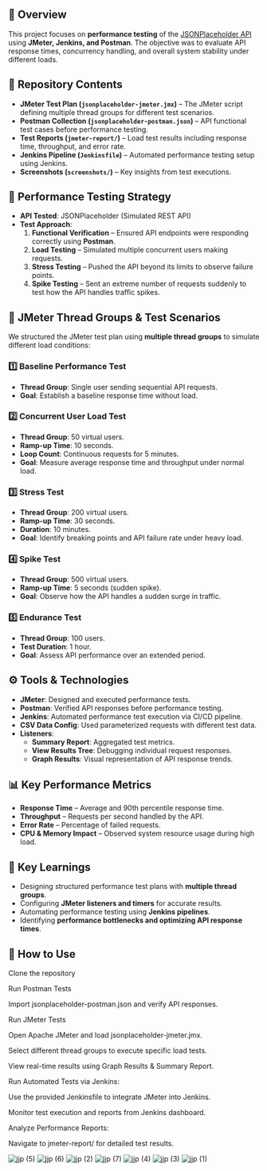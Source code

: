 ## 📌 Overview
This project focuses on **performance testing** of the [JSONPlaceholder API](https://jsonplaceholder.typicode.com/) using **JMeter, Jenkins, and Postman**. The objective was to evaluate API response times, concurrency handling, and overall system stability under different loads.

## 📂 Repository Contents
- **JMeter Test Plan (`jsonplaceholder-jmeter.jmx`)** – The JMeter script defining multiple thread groups for different test scenarios.
- **Postman Collection (`jsonplaceholder-postman.json`)** – API functional test cases before performance testing.
- **Test Reports (`jmeter-report/`)** – Load test results including response time, throughput, and error rate.
- **Jenkins Pipeline (`Jenkinsfile`)** – Automated performance testing setup using Jenkins.
- **Screenshots (`screenshots/`)** – Key insights from test executions.

## 📝 Performance Testing Strategy
- **API Tested**: JSONPlaceholder (Simulated REST API)
- **Test Approach**:
  1. **Functional Verification** – Ensured API endpoints were responding correctly using **Postman**.
  2. **Load Testing** – Simulated multiple concurrent users making requests.
  3. **Stress Testing** – Pushed the API beyond its limits to observe failure points.
  4. **Spike Testing** – Sent an extreme number of requests suddenly to test how the API handles traffic spikes.

## 🔄 JMeter Thread Groups & Test Scenarios
We structured the JMeter test plan using **multiple thread groups** to simulate different load conditions:

### **1️⃣ Baseline Performance Test**
- **Thread Group**: Single user sending sequential API requests.
- **Goal**: Establish a baseline response time without load.

### **2️⃣ Concurrent User Load Test**
- **Thread Group**: 50 virtual users.
- **Ramp-up Time**: 10 seconds.
- **Loop Count**: Continuous requests for 5 minutes.
- **Goal**: Measure average response time and throughput under normal load.

### **3️⃣ Stress Test**
- **Thread Group**: 200 virtual users.
- **Ramp-up Time**: 30 seconds.
- **Duration**: 10 minutes.
- **Goal**: Identify breaking points and API failure rate under heavy load.

### **4️⃣ Spike Test**
- **Thread Group**: 500 virtual users.
- **Ramp-up Time**: 5 seconds (sudden spike).
- **Goal**: Observe how the API handles a sudden surge in traffic.

### **5️⃣ Endurance Test**
- **Thread Group**: 100 users.
- **Test Duration**: 1 hour.
- **Goal**: Assess API performance over an extended period.

## ⚙️ Tools & Technologies
- **JMeter**: Designed and executed performance tests.
- **Postman**: Verified API responses before performance testing.
- **Jenkins**: Automated performance test execution via CI/CD pipeline.
- **CSV Data Config**: Used parameterized requests with different test data.
- **Listeners**:
  - **Summary Report**: Aggregated test metrics.
  - **View Results Tree**: Debugging individual request responses.
  - **Graph Results**: Visual representation of API response trends.

## 📊 Key Performance Metrics
- **Response Time** – Average and 90th percentile response time.
- **Throughput** – Requests per second handled by the API.
- **Error Rate** – Percentage of failed requests.
- **CPU & Memory Impact** – Observed system resource usage during high load.

## 🎯 Key Learnings
- Designing structured performance test plans with **multiple thread groups**.
- Configuring **JMeter listeners and timers** for accurate results.
- Automating performance testing using **Jenkins pipelines**.
- Identifying **performance bottlenecks and optimizing API response times**.

## 🚀 How to Use
Clone the repository

Run Postman Tests

Import jsonplaceholder-postman.json and verify API responses.

Run JMeter Tests

Open Apache JMeter and load jsonplaceholder-jmeter.jmx.

Select different thread groups to execute specific load tests.

View real-time results using Graph Results & Summary Report.

Run Automated Tests via Jenkins:

Use the provided Jenkinsfile to integrate JMeter into Jenkins.

Monitor test execution and reports from Jenkins dashboard.

Analyze Performance Reports:

Navigate to jmeter-report/ for detailed test results.

![jjp (5)](https://github.com/user-attachments/assets/37729f89-8a74-4e58-bc84-64f3fc029fc4)
![jjp (6)](https://github.com/user-attachments/assets/600487da-8258-43a5-8206-0b09bf888aa2)
![jjp (2)](https://github.com/user-attachments/assets/5797f22d-03f9-4fe9-991c-bdda4599c900)
![jjp (7)](https://github.com/user-attachments/assets/86bd3a51-1c83-4817-8c34-2f3b3dc7444a)
![jjp (4)](https://github.com/user-attachments/assets/9fd78a50-d205-4146-b27e-41612224ab15)
![jjp (3)](https://github.com/user-attachments/assets/1015314d-1826-4e7a-b64f-c0a5867777cd)
![jjp (1)](https://github.com/user-attachments/assets/758e6538-bfff-4441-99a5-d611da855f5e)


